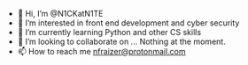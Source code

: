 - 👋 Hi, I’m @N1CKatN1TE
- 👀 I’m interested in front end development and cyber security
- 🌱 I’m currently learning Python and other CS skills
- 💞️ I’m looking to collaborate on ... Nothing at the moment. 
- 📫 How to reach me nfraizer@protonmail.com

<!---
N1CKatN1TE/N1CKatN1TE is a ✨ special ✨ repository because its `README.md` (this file) appears on your GitHub profile.
You can click the Preview link to take a look at your changes.
--->
